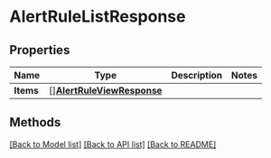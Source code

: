 # AlertRuleListResponse

## Properties

Name | Type | Description | Notes
------------ | ------------- | ------------- | -------------
**Items** | [][**AlertRuleViewResponse**](AlertRuleViewResponse.md) |  | 

## Methods


[[Back to Model list]](../README.md#documentation-for-models) [[Back to API list]](../README.md#documentation-for-api-endpoints) [[Back to README]](../README.md)


